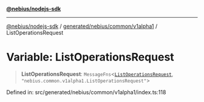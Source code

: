 [**@nebius/nodejs-sdk**](../../../../../README.md)

***

[@nebius/nodejs-sdk](../../../../../README.md) / [generated/nebius/common/v1alpha1](../README.md) / ListOperationsRequest

# Variable: ListOperationsRequest

> **ListOperationsRequest**: `MessageFns`\<[`ListOperationsRequest`](../interfaces/ListOperationsRequest.md), `"nebius.common.v1alpha1.ListOperationsRequest"`\>

Defined in: src/generated/nebius/common/v1alpha1/index.ts:118

